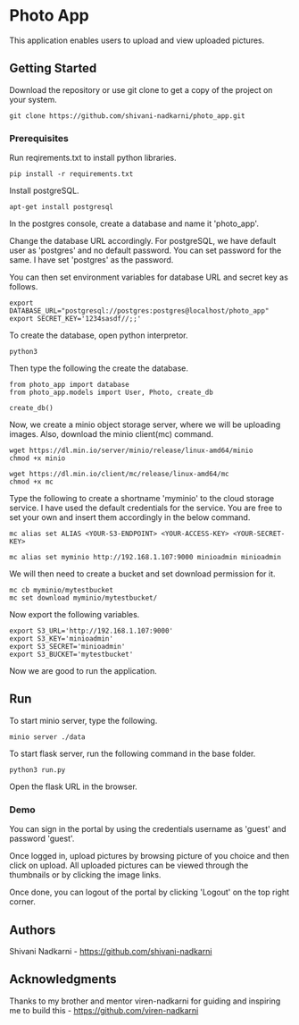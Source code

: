 # Photo App

This application enables users to upload and view uploaded pictures.

## Getting Started

Download the repository or use git clone to get a copy of the project on your system.
```
git clone https://github.com/shivani-nadkarni/photo_app.git
```
### Prerequisites

Run reqirements.txt to install python libraries.
```
pip install -r requirements.txt
```
Install postgreSQL.
```
apt-get install postgresql
```
In the postgres console, create a database and name it 'photo_app'.

Change the database URL accordingly. For postgreSQL, we have default user as 'postgres' and no default password. You can set password for the same. I have set 'postgres' as the password. 

You can then set environment variables for database URL and secret key as follows.
```
export DATABASE_URL="postgresql://postgres:postgres@localhost/photo_app"
export SECRET_KEY='1234sasdf//;;'
``` 
To create the database, open python interpretor.
```
python3
```
Then type the following the create the database.
```
from photo_app import database
from photo_app.models import User, Photo, create_db

create_db()
```
Now, we create a minio object storage server, where we will be uploading images. Also, download the minio client(mc) command.
```
wget https://dl.min.io/server/minio/release/linux-amd64/minio
chmod +x minio

wget https://dl.min.io/client/mc/release/linux-amd64/mc
chmod +x mc
```
Type the following to create a shortname 'myminio' to the cloud storage service. I have used the default credentials for the service. You are free to set your own and insert them accordingly in the below command.
```
mc alias set ALIAS <YOUR-S3-ENDPOINT> <YOUR-ACCESS-KEY> <YOUR-SECRET-KEY> 

mc alias set myminio http://192.168.1.107:9000 minioadmin minioadmin
```
We will then need to create a bucket and set download permission for it.
```
mc cb myminio/mytestbucket
mc set download myminio/mytestbucket/
```
Now export the following variables.
```
export S3_URL='http://192.168.1.107:9000'
export S3_KEY='minioadmin'
export S3_SECRET='minioadmin'
export S3_BUCKET='mytestbucket'
```
Now we are good to run the application.

## Run

To start minio server, type the following.
```
minio server ./data 
```
To start flask server, run the following command in the base folder.
```
python3 run.py
```
Open the flask URL in the browser.

### Demo

You can sign in the portal by using the credentials username as 'guest' and password 'guest'.

Once logged in, upload pictures by browsing picture of you choice and then click on upload.
All uploaded pictures can be viewed through the thumbnails or by clicking the image links.

Once done, you can logout of the portal by clicking 'Logout' on the top right corner. 

## Authors

Shivani Nadkarni - https://github.com/shivani-nadkarni


## Acknowledgments

Thanks to my brother and mentor viren-nadkarni for guiding and inspiring me to build this - https://github.com/viren-nadkarni
